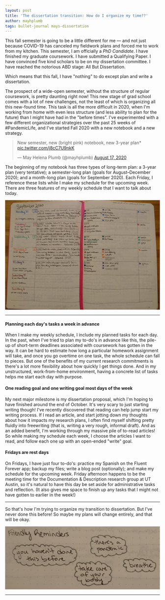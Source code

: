 ```yaml
---
layout: post
title: 'The dissertation transition: How do I organize my time??'
author: mayhplumb
tags: bullet-journal mays-dissertation 
---
```


This fall semester is going to be a little different for me — and not just because COVID-19 has canceled my fieldwork plans and forced me to work from my kitchen. This semester, I am officially<a tabindex="0" class="footnote" data-toggle="popover" data-content="OK so technically, at the moment of this writing, I am not PhD Candidate in the eyes of the University of Texas at Austin Graduate School, because I have not yet applied for candidacy. But I'll probably do that like, next week or something. So I'm basically a PhD Candidate."></a> a <i>PhD Candidate</i>. I have finished my graduate coursework. I have submitted a Qualifying Paper. I have convinced five kind scholars to be on my dissertation committee. I have reached the notorious ABD stage: All But Dissertation.

Which means that this fall, I have "nothing" to do except plan and write a dissertation.<a tabindex="0" class="footnote" data-toggle="popover" data-content="I am very fortunate to have fellowship support, which allows me to focus on research without other commitments. While I'm a little sad that I won't get the opportunity to do much teaching, I'm grateful to have the flexibility that comes with fellowship time."></a>

<!--excerpt-->

The prospect of a wide-open semester, without the structure of regular coursework, is pretty daunting right now! This new stage of grad school comes with a lot of new challenges, not the least of which is organizing all this new-found time. This task is all the more difficult in 2020, when I'm working from home with even less structure (and less ability to plan for the future) than I might have had in the "before times". I've experimented with a few different organizational strategies over the past 25 weeks of #PandemicLife, and I've started Fall 2020 with a new notebook and a new strategy.

<blockquote class="twitter-tweet"><p lang="en" dir="ltr">New semester, new (bright pink) notebook, new 3-year plan* <a href="https://t.co/j8cC7U9nkK">pic.twitter.com/j8cC7U9nkK</a></p>&mdash; May Helena Plumb (@mayhplumb) <a href="https://twitter.com/mayhplumb/status/1295419869270290432?ref_src=twsrc%5Etfw">August 17, 2020</a></blockquote> <script async src="https://platform.twitter.com/widgets.js" charset="utf-8"></script> 

The beginning of my notebook has three types of long-term plan: a 3-year plan (very tentative); a semester-long plan (goals for August–December 2020); and a month-long plan (goals for September 2020). Each Friday, I reference these lists while I make my schedule for the upcoming week. There are three features of my weekly schedule that I want to talk about today.

<div class="row">
	<div class="col col-sm-12 col-md-12 col-lg-9 center">
		<img class="mx-auto d-block img-fluid"  alt="My weekly schedule, freedrawn in a bullet journal, is divided into seven long horizonal strips. Each day has it's own color, and is divided into a list of events for the day, a small journal section, a list of work-related to-do's, and a list of additional household tasks." src="/blog/img/transition-to-dissertation/weekly-to-do.jpg">
	</div>
</div>

<hr>

<h4>Planning each day's tasks a week in advance</h4>

When I make my weekly schedule, I include my planned tasks for each day. In the past, when I've tried to plan my to-do's in advance like this, the pile-up of short-term deadlines associated with coursework has gotten in the way. It can be hard to estimate how long a particular homework assignment will take, and once you go overtime on one task, the whole schedule can fall to pieces. But one of the benefits of my current research commitments is there's a lot more flexibility about how quickly I get things done. And in my unstructured, work-from-home environment, having a concrete list of tasks helps me start each day with purpose.

<h4>One reading goal and one writing goal most days of the week</h4>

My next major milestone is my dissertation proposal, which I'm hoping to have finished around the end of October. It's very scary to just starting writing though! I've recently discovered that reading can help jump start my writing process. If I read an article, and start jotting down my thoughts about how it impacts my research plans, I often find myself shifting pretty fluidly into freewriting (that is, writing a very rough, informal draft). And as an added benefit, I'm working through my massive pile of to-read articles! So while making my schedule each week, I choose the articles I want to read, and follow each one up with an open-ended "write" goal.

<h4>Fridays are rest days</h4>

On Fridays, I have just four to-do's: practice my Spanish on the Fluent Forever app; backup my files; write a blog post (optionally); and make my schedule for the upcoming week. Friday afternoon happens to be the meeting time for the Documentation &amp; Description research group at UT Austin, so it's natural to have this day be set aside for administrative tasks and reflection. (It also gives me space to finish up any tasks that I might not have gotten to earlier in the week!)

<hr>

So that's how I'm trying to organize my transition to dissertation. But I've never done this before! So maybe my plans will change entirely, and that will be okay.

<div class="row">
	<div class="col col-sm-12 col-md-10 col-lg-8 center">
		<img class="mx-auto d-block img-fluid"  alt="Friendly reminders, drawn in little cloud bubbles in my journal: you haven't done this before; there's a pandemic; take care of your body; breathe" src="/blog/img/transition-to-dissertation/friendly-reminders.jpg">
	</div>
</div>

<hr>


